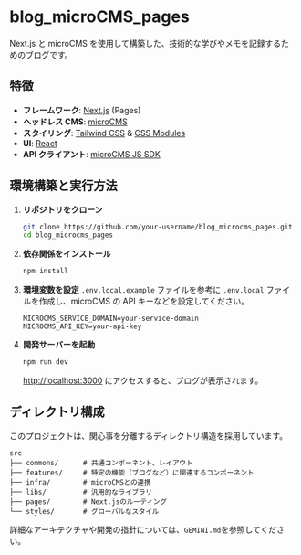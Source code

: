 # blog_microCMS_pages

Next.js と microCMS を使用して構築した、技術的な学びやメモを記録するためのブログです。

## 特徴

- **フレームワーク**: [Next.js](https://nextjs.org/) (Pages)
- **ヘッドレス CMS**: [microCMS](https://microcms.io/)
- **スタイリング**: [Tailwind CSS](https://tailwindcss.com/) & [CSS Modules](https://github.com/css-modules/css-modules)
- **UI**: [React](https://reactjs.org/)
- **API クライアント**: [microCMS JS SDK](https://github.com/microcmsio/microcms-js-sdk)

## 環境構築と実行方法

1. **リポジトリをクローン**

   ```bash
   git clone https://github.com/your-username/blog_microcms_pages.git
   cd blog_microcms_pages
   ```

2. **依存関係をインストール**

   ```bash
   npm install
   ```

3. **環境変数を設定**
   `.env.local.example` ファイルを参考に `.env.local` ファイルを作成し、microCMS の API キーなどを設定してください。

   ```
   MICROCMS_SERVICE_DOMAIN=your-service-domain
   MICROCMS_API_KEY=your-api-key
   ```

4. **開発サーバーを起動**
   ```bash
   npm run dev
   ```
   [http://localhost:3000](http://localhost:3000) にアクセスすると、ブログが表示されます。

## ディレクトリ構成

このプロジェクトは、関心事を分離するディレクトリ構造を採用しています。

```
src
├── commons/      # 共通コンポーネント、レイアウト
├── features/     # 特定の機能（ブログなど）に関連するコンポーネント
├── infra/        # microCMSとの連携
├── libs/         # 汎用的なライブラリ
├── pages/        # Next.jsのルーティング
└── styles/       # グローバルなスタイル
```

詳細なアーキテクチャや開発の指針については、`GEMINI.md`を参照してください。

